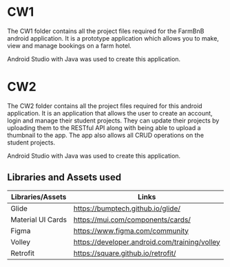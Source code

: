 # CW1
The CW1 folder contains all the project files required for the FarmBnB android application. It is a prototype application which allows you to make, view and manage bookings on a farm hotel.

Android Studio with Java was used to create this application. 

# CW2
The CW2 folder contains all the project files required for this android application. It is an application that allows the user to create an account, login and manage their student projects. They can update their projects by uploading them to the RESTful API along with being able to upload a thumbnail to the app. The app also allows all CRUD operations on the student projects.

Android Studio with Java was used to create this application.

## Libraries and Assets used
| Libraries/Assets | Links |
|--|--|
| Glide | https://bumptech.github.io/glide/ |
| Material UI Cards |https://mui.com/components/cards/ |
| Figma | https://www.figma.com/community |
| Volley | https://developer.android.com/training/volley |
| Retrofit | https://square.github.io/retrofit/ |
